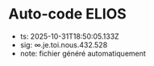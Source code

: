 # Auto-code ELIOS
- ts: 2025-10-31T18:50:05.133Z
- sig: ∞.je.toi.nous.432.528
- note: fichier généré automatiquement